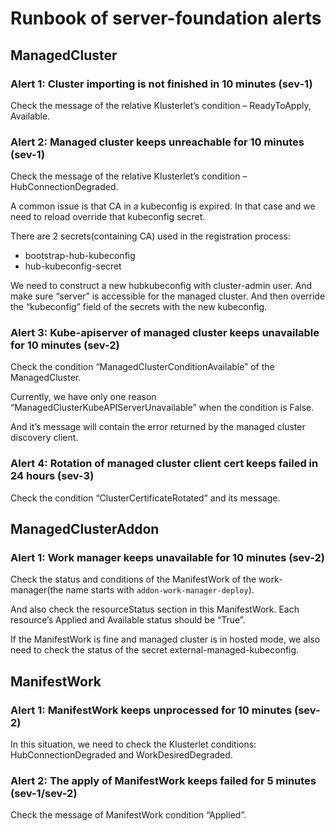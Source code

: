 # Runbook of server-foundation alerts

## ManagedCluster

### Alert 1: Cluster importing is not finished in 10 minutes (sev-1)

Check the message of the relative Klusterlet’s condition – ReadyToApply, Available.

### Alert 2: Managed cluster keeps unreachable for 10 minutes (sev-1)

Check the message of the relative Klusterlet’s condition – HubConnectionDegraded.

A common issue is that CA in a kubeconfig is expired. In that case and we need to reload override that kubeconfig secret.

There are 2 secrets(containing CA) used in the registration process:
* bootstrap-hub-kubeconfig
* hub-kubeconfig-secret

We need to construct a new hubkubeconfig with cluster-admin user. And make sure “server” is accessible for the managed cluster. And then override the “kubeconfig” field of the secrets with the new kubeconfig.

### Alert 3: Kube-apiserver of managed cluster keeps unavailable for 10 minutes (sev-2)

Check the condition “ManagedClusterConditionAvailable” of the ManagedCluster.

Currently, we have only one reason “ManagedClusterKubeAPIServerUnavailable” when the condition is False.

And it’s message will contain the error returned by the managed cluster discovery client.

### Alert 4: Rotation of managed cluster client cert keeps failed in 24 hours (sev-3)

Check the condition “ClusterCertificateRotated” and its message.

## ManagedClusterAddon

### Alert 1: Work manager keeps unavailable for 10 minutes (sev-2)

Check the status and conditions of the ManifestWork of the work-manager(the name starts with  `addon-work-manager-deploy`).

And also check the resourceStatus section in this ManifestWork. Each resource’s Applied and Available status should be “True”.

If the ManifestWork is fine and managed cluster is in hosted mode, we also need to check the status of the secret external-managed-kubeconfig.

## ManifestWork

### Alert 1: ManifestWork keeps unprocessed for 10 minutes (sev-2)

In this situation, we need to check the Klusterlet conditions: HubConnectionDegraded and WorkDesiredDegraded.

### Alert 2: The apply of ManifestWork keeps failed for 5 minutes (sev-1/sev-2)

Check the message of ManifestWork condition “Applied”.